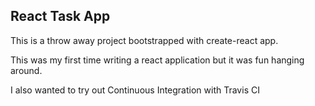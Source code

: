 ## React Task App
  This is a throw away project bootstrapped with create-react app.

  This was my first time writing a react application but it was fun hanging around.

  I also wanted to try out Continuous Integration with Travis CI
